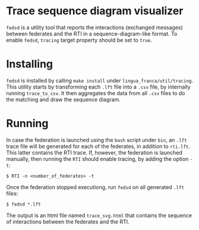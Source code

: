 # Trace sequence diagram visualizer

`fedsd` is a utility tool that reports the interactions (exchanged messages)
between federates and the RTI in a sequence-diagram-like format.
To enable `fedsd`, `tracing` target property should be set to `true`.

# Installing

`fedsd` is installed by calling `make install` under `lingua_franca/util/tracing`.
This utility starts by transforming each `.lft` file into a `.csv` file, by
internally running `trace_to_csv`. It then aggregates the data from all `.csv`
files to do the matching and draw the sequence diagram.

# Running

In case the federation is launched using the `bash` script under `bin`, an `.lft` trace
file will be generated for each of the federates, in addition to `rti.lft`. This latter
contains the RTI trace.
If, however, the federation is launched manually, then running the `RTI` should
enable tracing, by adding the option `-t`:
```
$ RTI -n <number_of_federates> -t
```

Once the federation stopped executiong, run `fedsd` on all generated `.lft` files:
```
$ fedsd *.lft
```

The output is an html file named `trace_svg.html` that contains the sequence of interactions
between the federates and the RTI.


